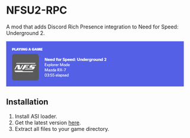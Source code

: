 # NFSU2-RPC

A mod that adds Discord Rich Presence integration to Need for Speed: Underground 2.  

<img align="center" src="assets/presence.png">  

## Installation

1. Install ASI loader.
2. Get the latest version [here](https://github.com/wictornogueira/nfsu2-rpc/releases/latest/download/nfsu2-rpc.zip).
3. Extract all files to your game directory.
